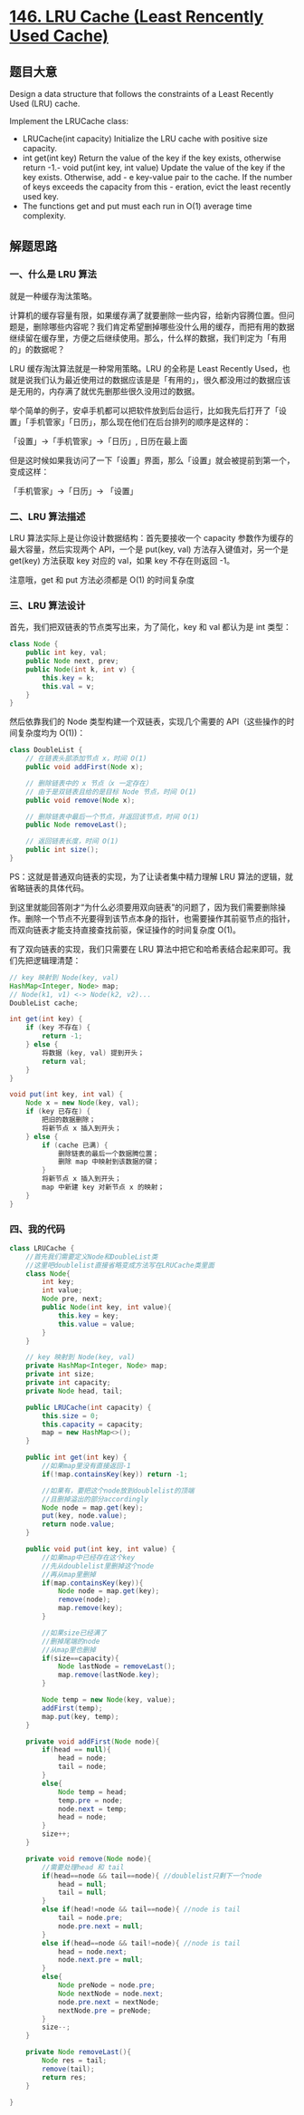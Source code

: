 # [146. LRU Cache (Least Rencently Used Cache)](https://leetcode.com/problems/lru-cache/)

## 题目大意

Design a data structure that follows the constraints of a Least Recently Used (LRU) cache.

Implement the LRUCache class:

- LRUCache(int capacity) Initialize the LRU cache with positive size capacity.
- int get(int key) Return the value of the key if the key exists, otherwise return -1.- void put(int key, int value) Update the value of the key if the key exists. Otherwise, add - e key-value pair to the cache. If the number of keys exceeds the capacity from this - eration, evict the least recently used key.
- The functions get and put must each run in O(1) average time complexity.

## 解题思路

### 一、什么是 LRU 算法

就是一种缓存淘汰策略。

计算机的缓存容量有限，如果缓存满了就要删除一些内容，给新内容腾位置。但问题是，删除哪些内容呢？我们肯定希望删掉哪些没什么用的缓存，而把有用的数据继续留在缓存里，方便之后继续使用。那么，什么样的数据，我们判定为「有用的」的数据呢？

LRU 缓存淘汰算法就是一种常用策略。LRU 的全称是 Least Recently Used，也就是说我们认为最近使用过的数据应该是是「有用的」，很久都没用过的数据应该是无用的，内存满了就优先删那些很久没用过的数据。

举个简单的例子，安卓手机都可以把软件放到后台运行，比如我先后打开了「设置」「手机管家」「日历」，那么现在他们在后台排列的顺序是这样的：

「设置」->「手机管家」->「日历」, 日历在最上面

但是这时候如果我访问了一下「设置」界面，那么「设置」就会被提前到第一个，变成这样：

「手机管家」->「日历」-> 「设置」

### 二、LRU 算法描述

LRU 算法实际上是让你设计数据结构：首先要接收一个 capacity 参数作为缓存的最大容量，然后实现两个 API，一个是 put(key, val) 方法存入键值对，另一个是 get(key) 方法获取 key 对应的 val，如果 key 不存在则返回 -1。

注意哦，get 和 put 方法必须都是 O(1) 的时间复杂度

### 三、LRU 算法设计

首先，我们把双链表的节点类写出来，为了简化，key 和 val 都认为是 int 类型：

```java
class Node {
    public int key, val;
    public Node next, prev;
    public Node(int k, int v) {
        this.key = k;
        this.val = v;
    }
}
```

然后依靠我们的 Node 类型构建一个双链表，实现几个需要的 API（这些操作的时间复杂度均为 O(1))：

```java
class DoubleList {
    // 在链表头部添加节点 x，时间 O(1)
    public void addFirst(Node x);

    // 删除链表中的 x 节点（x 一定存在）
    // 由于是双链表且给的是目标 Node 节点，时间 O(1)
    public void remove(Node x);

    // 删除链表中最后一个节点，并返回该节点，时间 O(1)
    public Node removeLast();

    // 返回链表长度，时间 O(1)
    public int size();
}
```

PS：这就是普通双向链表的实现，为了让读者集中精力理解 LRU 算法的逻辑，就省略链表的具体代码。

到这里就能回答刚才“为什么必须要用双向链表”的问题了，因为我们需要删除操作。删除一个节点不光要得到该节点本身的指针，也需要操作其前驱节点的指针，而双向链表才能支持直接查找前驱，保证操作的时间复杂度 O(1)。

有了双向链表的实现，我们只需要在 LRU 算法中把它和哈希表结合起来即可。我们先把逻辑理清楚：

```java
// key 映射到 Node(key, val)
HashMap<Integer, Node> map;
// Node(k1, v1) <-> Node(k2, v2)...
DoubleList cache;

int get(int key) {
    if (key 不存在) {
        return -1;
    } else {
        将数据 (key, val) 提到开头；
        return val;
    }
}

void put(int key, int val) {
    Node x = new Node(key, val);
    if (key 已存在) {
        把旧的数据删除；
        将新节点 x 插入到开头；
    } else {
        if (cache 已满) {
            删除链表的最后一个数据腾位置；
            删除 map 中映射到该数据的键；
        }
        将新节点 x 插入到开头；
        map 中新建 key 对新节点 x 的映射；
    }
}
```

### 四、我的代码

```java
class LRUCache {
    //首先我们需要定义Node和DoubleList类
    //这里吧doublelist直接省略变成方法写在LRUCache类里面
    class Node{
        int key;
        int value;
        Node pre, next;
        public Node(int key, int value){
            this.key = key;
            this.value = value;
        }
    }

    // key 映射到 Node(key, val)
    private HashMap<Integer, Node> map;
    private int size;
    private int capacity;
    private Node head, tail;

    public LRUCache(int capacity) {
        this.size = 0;
        this.capacity = capacity;
        map = new HashMap<>();
    }

    public int get(int key) {
        //如果map里没有直接返回-1
        if(!map.containsKey(key)) return -1;

        //如果有，要把这个node放到doublelist的顶端
        //且删掉溢出的部分accordingly
        Node node = map.get(key);
        put(key, node.value);
        return node.value;
    }

    public void put(int key, int value) {
        //如果map中已经存在这个key
        //先从doublelist里删掉这个node
        //再从map里删掉
        if(map.containsKey(key)){
            Node node = map.get(key);
            remove(node);
            map.remove(key);
        }

        //如果size已经满了
        //删掉尾端的node
        //从map里也删掉
        if(size==capacity){
            Node lastNode = removeLast();
            map.remove(lastNode.key);
        }

        Node temp = new Node(key, value);
        addFirst(temp);
        map.put(key, temp);
    }

    private void addFirst(Node node){
        if(head == null){
            head = node;
            tail = node;
        }
        else{
            Node temp = head;
            temp.pre = node;
            node.next = temp;
            head = node;
        }
        size++;
    }

    private void remove(Node node){
        //需要处理head 和 tail
        if(head==node && tail==node){ //doublelist只剩下一个node
            head = null;
            tail = null;
        }
        else if(head!=node && tail==node){ //node is tail
            tail = node.pre;
            node.pre.next = null;
        }
        else if(head==node && tail!=node){ //node is tail
            head = node.next;
            node.next.pre = null;
        }
        else{
            Node preNode = node.pre;
            Node nextNode = node.next;
            node.pre.next = nextNode;
            nextNode.pre = preNode;
        }
        size--;
    }

    private Node removeLast(){
        Node res = tail;
        remove(tail);
        return res;
    }

}
```
